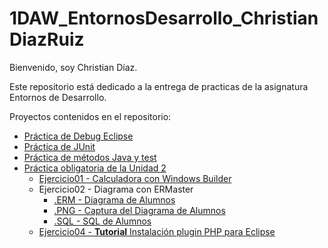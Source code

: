 # 1DAW_EntornosDesarrollo_ChristianDiazRuiz

Bienvenido, soy Christian Díaz.

Este repositorio está dedicado a la entrega de practicas de la asignatura Entornos de Desarrollo.

Proyectos contenidos en el repositorio:

* [Práctica de Debug Eclipse](https://github.com/cdiazruiz525/1DAW_EntornosDesarrollo_ChristianDiazRuiz/tree/main/src/practicaDebug)
* [Práctica de JUnit](https://github.com/cdiazruiz525/1DAW_EntornosDesarrollo_ChristianDiazRuiz/tree/main/src/practicaJUNIT)
* [Práctica de métodos Java y test](https://github.com/cdiazruiz525/1DAW_EntornosDesarrollo_ChristianDiazRuiz/tree/main/src/practicaUtiles)
* [Práctica obligatoria de la Unidad 2](https://github.com/cdiazruiz525/1DAW_EntornosDesarrollo_ChristianDiazRuiz/tree/main/src/practicaObligatoriaUnidad2)
  * [Ejercicio01 - Calculadora con Windows Builder](https://github.com/cdiazruiz525/1DAW_EntornosDesarrollo_ChristianDiazRuiz/blob/main/src/practicaObligatoriaUnidad2/Ejercicio01_Calculadora.java)
  * Ejercicio02 - Diagrama con ERMaster
    * [.ERM - Diagrama de Alumnos](https://github.com/cdiazruiz525/1DAW_EntornosDesarrollo_ChristianDiazRuiz/blob/main/src/practicaObligatoriaUnidad2/Ejercicio02_DiagramaAlumnos.erm)
    * [.PNG - Captura del Diagrama de Alumnos](https://github.com/cdiazruiz525/1DAW_EntornosDesarrollo_ChristianDiazRuiz/blob/main/src/practicaObligatoriaUnidad2/Ejercicio02_DiagramaAlumnos_ChristianDiazRuiz.png)
    * [.SQL - SQL de Alumnos](https://github.com/cdiazruiz525/1DAW_EntornosDesarrollo_ChristianDiazRuiz/blob/main/src/practicaObligatoriaUnidad2/Ejercicio02_SqlAlumnos.sql)
  * [Ejercicio04 - **Tutorial** Instalación plugin PHP para Eclipse](https://github.com/cdiazruiz525/1DAW_EntornosDesarrollo_ChristianDiazRuiz/blob/main/src/practicaObligatoriaUnidad2/Ejercicio04_PluginPHP_Eclipse_ChristianDiazRuiz.pdf)







